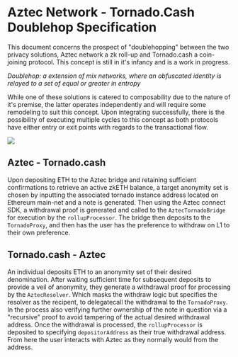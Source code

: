# Aztec Network - Tornado.Cash Doublehop Specification

This document concerns the prospect of "doublehopping" between the two privacy solutions, Aztec network a zk roll-up and Tornado.cash a coin-joining protocol.
This concept is still in it's infancy and is a work in progress.

_Doublehop: a extension of mix networks, where an obfuscated identity is relayed to a set of equal or greater in entropy_

While one of these solutions is catered to composability due to the nature of it's premise, the latter operates independently and will require some remodeling to suit this concept. Upon integrating successfully, there is the possibility of executing multiple cycles to this concept as both protocols have either entry or exit points with regards to the transactional flow.

![](https://i.imgur.com/dFdxxOo.png)

## Aztec - Tornado.cash

Upon depositing ETH to the Aztec bridge and retaining sufficient confirmations to retrieve an active zkETH balance, a target anonymity set is chosen by inputting the associated tornado instance address located on Ethereum main-net and a note is generated. Then using the Aztec connect SDK, a withdrawal proof is generated and called to the `AztecTornadoBridge` for execution by the `rollupProcessor`. The bridge then deposits to the `TornadoProxy`, and then has the user has the preference to withdraw on L1 to their own preference.

## Tornado.cash - Aztec

An individual deposits ETH to an anonymity set of their desired denomination. After waiting sufficient time for subsequent deposits to provide a veil of anonymity, they generate a withdrawal proof for processing by the `AztecResolver`. Which masks the withdraw logic but specifies the resolver as the recipent, to delegatecall the withdrawal to the `TornadoProxy`. In the process also verifying further ownership of the note in question via a "recursive" proof to avoid tampering of the actual desired withdrawal address. Once the withdrawal is processed, the `rollupProcessor` is deposited to specifying `depositorAddress` as their true withdrawal address. From here the user interacts with Aztec as they normally would from the address.
